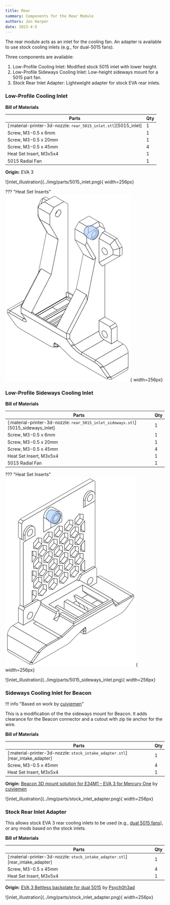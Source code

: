 ```yaml
---
title: Rear
summary: Components for the Rear Module
authors: Jon Harper
date: 2023-4-5
---
```


The rear module acts as an inlet for the cooling fan. An adapter is available to use stock cooling inlets (e.g., for dual-5015 fans).

Three components are available:

1. Low-Profile Cooling Inlet: Modified stock 5015 inlet with lower height.
2. Low-Profile Sideways Cooling Inlet: Low-height sideways mount for a 5015 part fan.
3. Stock Rear Inlet Adapter: Lightweight adapter for stock EVA rear inlets.

### Low-Profile Cooling Inlet

<div markdown class="jh-grid-container jh-grid-2">
<div markdown class="jh-grid-para">

**Bill of Materials**

| Parts     | Qty |
|-----------|-----|
| [:material-printer-3d-nozzle: `rear_5015_inlet.stl`][5015_inlet] | 1 |
| Screw, M3-0.5 x 6mm       | 1 |
| Screw, M3-0.5 x 20mm      | 1 |
| Screw, M3-0.5 x 45mm      | 4 |
| Heat Set Insert, M3x5x4   | 1 |
| 5015 Radial Fan           | 1 |

**Origin**: EVA 3

</div>
<div markdown class="jh-grid-img">
![inlet_illustration](../img/parts/5015_inlet.png){ width=256px}
</div>
</div>

??? "Heat Set Inserts"
    ![inlet_illustration](../img/inserts/inlet.png){ width=256px}

### Low-Profile Sideways Cooling Inlet

<div markdown class="jh-grid-container jh-grid-2">
<div markdown class="jh-grid-para">

**Bill of Materials**

| Parts     | Qty |
|-----------|-----|
| [:material-printer-3d-nozzle: `rear_5015_inlet_sideways.stl`][5015_sideways_inlet] | 1 |
| Screw, M3-0.5 x 6mm       | 1 |
| Screw, M3-0.5 x 20mm      | 1 |
| Screw, M3-0.5 x 45mm      | 4 |
| Heat Set Insert, M3x5x4   | 1 |
| 5015 Radial Fan           | 1 |

??? "Heat Set Inserts"
    ![inlet_illustration](../img/inserts/inlet_sideways.png){ width=256px}
</div>
<div markdown class="jh-grid-para">
![inlet_illustration](../img/parts/5015_sideways_inlet.png){ width=256px}
</div>
</div>

### Sideways Cooling Inlet for Beacon

<div markdown class="jh-grid-container jh-grid-2">
<div markdown class="jh-grid-para">

!!! info "Based on work by [cuiviemen](https://www.printables.com/@cuiviemen_127292)"

This is a modification of the the sideways mount for Beacon. It adds clearance for the Beacon connector and a cutout with zip tie anchor for the wire.

**Bill of Materials**

| Parts     | Qty |
|-----------|-----|
| [:material-printer-3d-nozzle: `stock_intake_adapter.stl`][rear_intake_adapter] | 1 |
| Screw, M3-0.5 x 45mm      | 4 |
| Heat Set Insert, M3x5x4   | 1 |

**Origin**: [Beacon 3D mount solution for E34M1 - EVA 3 for Mercury One](https://www.printables.com/model/438193-beacon-3d-mount-solution-for-e34m1-eva-3-for-mercu) by [cuiviemen](https://www.printables.com/@cuiviemen_127292)

</div>
<div markdown class="jh-grid-img">
![inlet_illustration](../img/parts/stock_inlet_adapter.png){ width=256px}
</div>
</div>

### Stock Rear Inlet Adapter

<div markdown class="jh-grid-container jh-grid-2">
<div markdown class="jh-grid-para">

This allows stock EVA 3 rear cooling inlets to be used (e.g., [dual 5015 fans](https://main.eva-3d.page/heat_insert/cooling_inlet/dual_5015/)), or any mods based on the stock inlets.

**Bill of Materials**

| Parts     | Qty |
|-----------|-----|
| [:material-printer-3d-nozzle: `stock_intake_adapter.stl`][rear_intake_adapter] | 1 |
| Screw, M3-0.5 x 45mm      | 4 |
| Heat Set Insert, M3x5x4   | 1 |

**Origin**: [EVA 3 Beltless backplate for dual 5015](https://www.printables.com/model/430281-eva-3-beltless-backplate-for-dual-5015) by [Psych0h3ad](https://www.printables.com/social/168275-psych0h3ad/about)

</div>
<div markdown class="jh-grid-img">
![inlet_illustration](../img/parts/stock_inlet_adapter.png){ width=256px}
</div>
</div>